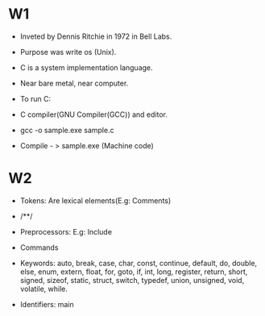 # W1

- Inveted by Dennis Ritchie in 1972 in Bell Labs. 
- Purpose was write  os (Unix).
- C is a system implementation language.
- Near bare metal, near computer.

- To run C:
- C compiler(GNU Compiler(GCC)) and editor.
- gcc -o sample.exe sample.c
- Compile - > sample.exe (Machine code)

# W2

- Tokens: Are lexical elements(E.g: Comments)
- /**/
- Preprocessors: E.g: Include
- Commands

- Keywords: auto, break, case, char, const, continue, default, do, double, else, enum, extern, float, for, goto, if, int, long, register, return, short, 
signed, sizeof, static, struct, switch, typedef, union, unsigned, void, volatile, while. 

- Identifiers: main
